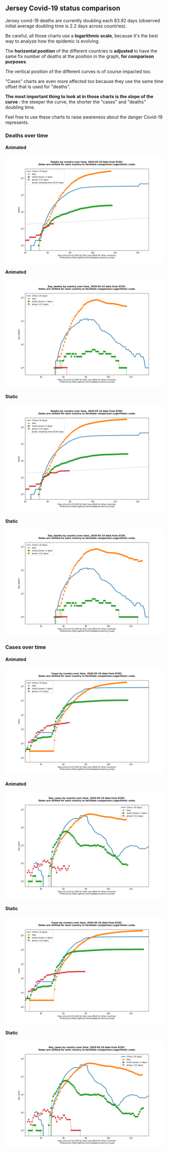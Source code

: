 ## Jersey Covid-19 status comparison 

Jersey covid-19 deaths are currently doubling each 83.92 days (observed initial average doubling time is 2.2 days across countries).



Be careful, all those charts use a **logarithmic scale**, because it's the best way to analyze how the epidemic is evolving.
 
The **horizontal position** of the different countries is **adjusted** to have the same fix number of deaths at the position in the graph, **for comparison purposes**.

The vertical position of the different curves is of course impacted too.

"Cases" charts are even more affected too because they use the same time offset that is used for "deaths".

**The most important thing to look at in those charts is the slope of the curve** : the steeper the curve, the shorter the "cases" and "deaths" doubling time.

Feel free to use these charts to raise awareness about the danger Covid-19 represents. 


 
### Deaths over time
 
#### Animated
![Jersey covid-19 deaths animated chart](https://raw.githubusercontent.com/madlag/coronavirus_study/master/notebooks/graphs/2020-05-10/countries/Jersey/2020-05-10_Jersey_deaths.gif "Jersey covid-19 deaths animated chart")   
 
#### Animated
![Jersey covid-19 daily deaths animated chart](https://raw.githubusercontent.com/madlag/coronavirus_study/master/notebooks/graphs/2020-05-10/countries/Jersey/2020-05-10_Jersey_day_deaths.gif "Jersey covid-19 day_deaths animated chart")   
 
#### Static
![Jersey covid-19 deaths static chart](https://raw.githubusercontent.com/madlag/coronavirus_study/master/notebooks/graphs/2020-05-10/countries/Jersey/2020-05-10_Jersey_deaths.png "Jersey covid-19 deaths static chart")   
 
#### Static
![Jersey covid-19 daily deaths static chart](https://raw.githubusercontent.com/madlag/coronavirus_study/master/notebooks/graphs/2020-05-10/countries/Jersey/2020-05-10_Jersey_day_deaths.png "Jersey covid-19 day_deaths static chart")   

 
### Cases over time
 
#### Animated
![Jersey covid-19 cases animated chart](https://raw.githubusercontent.com/madlag/coronavirus_study/master/notebooks/graphs/2020-05-10/countries/Jersey/2020-05-10_Jersey_cases.gif "Jersey covid-19 cases animated chart")   
 
#### Animated
![Jersey covid-19 daily cases animated chart](https://raw.githubusercontent.com/madlag/coronavirus_study/master/notebooks/graphs/2020-05-10/countries/Jersey/2020-05-10_Jersey_day_cases.gif "Jersey covid-19 day_cases animated chart")   
 
#### Static
![Jersey covid-19 cases static chart](https://raw.githubusercontent.com/madlag/coronavirus_study/master/notebooks/graphs/2020-05-10/countries/Jersey/2020-05-10_Jersey_cases.png "Jersey covid-19 cases static chart")   
 
#### Static
![Jersey covid-19 daily cases static chart](https://raw.githubusercontent.com/madlag/coronavirus_study/master/notebooks/graphs/2020-05-10/countries/Jersey/2020-05-10_Jersey_day_cases.png "Jersey covid-19 day_cases static chart")   

